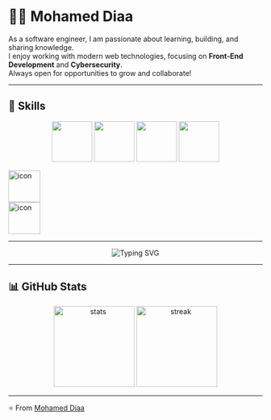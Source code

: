 # 👨‍💻 Mohamed Diaa

As a software engineer, I am passionate about learning, building, and sharing knowledge.  
I enjoy working with modern web technologies, focusing on **Front-End Development** and **Cybersecurity**.  
Always open for opportunities to grow and collaborate!

---

## 🚀 Skills

<p align="center">
  <img src="https://camo.githubusercontent.com/9f44b299b7e1173e15c41a2bb04863ca5e78c81ab947283d3b6f6475871b8f60/68747470733a2f2f74656368737461636b2d67656e657261746f722e76657263656c2e6170702f6a732d69636f6e2e737667" width="80" height="80"> <!-- JavaScript -->
  <img src="https://camo.githubusercontent.com/dd2c84af43a6c56860d910c605d51d058a28213431a42e422dcb6a62ab53d14a/68747470733a2f2f74656368737461636b2d67656e657261746f722e76657263656c2e6170702f74732d69636f6e2e737667" width="80" height="80"/> <!-- typescript -->
  <img src="https://camo.githubusercontent.com/0fcf9befefc83e207ed36bdeb3ac4f6c99132571ddb0f44e7a6ac872b0723352/68747470733a2f2f74656368737461636b2d67656e657261746f722e76657263656c2e6170702f72656163742d69636f6e2e737667" width="80" height="80"/> <!-- React -->
  <img src="https://camo.githubusercontent.com/6d97626a83a6b403636542a254cf6bfc0fe03af0e7780d2144c8bf2d5f9cdfcf/68747470733a2f2f74656368737461636b2d67656e657261746f722e76657263656c2e6170702f736173732d69636f6e2e737667" width="80" height="80"/> <!-- Sass -->
  
  <div style="display: flex; align-items: flex-start;"><img src="https://techstack-generator.vercel.app/python-icon.svg" alt="icon" width="63" height="63" /></div><div style="display: flex; align-items: flex-start;"><img src="https://techstack-generator.vercel.app/github-icon.svg" alt="icon" width="63" height="63" /></div>
</p>


---

<!-- ✨ Animation effect -->
<p align="center">
  <img src="https://readme-typing-svg.demolab.com?font=Fira+Code&size=24&duration=3000&pause=500&color=38B2AC&center=true&vCenter=true&width=500&lines=React+Developer;Front-End+Developer;TypeScript+%26+Tailwind+CSS" alt="Typing SVG" />
</p>

---

## 📊 GitHub Stats

<p align="center">
  <img src="https://github-readme-stats.vercel.app/api?username=m0hamed-Diaa&show_icons=true&theme=tokyonight" alt="stats" height="160"/>
  <img src="https://github-readme-streak-stats.herokuapp.com/?user=m0hamed-Diaa&theme=tokyonight" alt="streak" height="160"/>
</p>

---

⭐️ From [Mohamed Diaa](https://github.com/m0hamed-Diaa)
